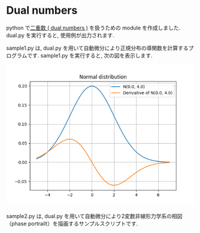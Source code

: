 # Dual numbers
python で[二重数 ( dual numbers )](https://ja.wikipedia.org/wiki/%E4%BA%8C%E9%87%8D%E6%95%B0) を扱うための module を作成しました. dual.py を実行すると, 使用例が出力されます.

sample1.py は, dual.py を用いて自動微分により正規分布の導関数を計算するプログラムです. sample1.py を実行すると, 次の図を表示します.

![Normal distribution](./images/sample.png)

sample2.py は, dual.py を用いて自動微分により2変数非線形力学系の相図（phase portrailt）を描画するサンプルスクリプトです.
